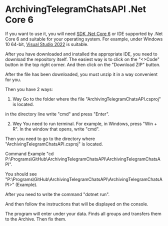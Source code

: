 # ArchivingTelegramChatsAPI .Net Core 6

If you want to use it, you will need [SDK .Net Core 6](https://dotnet.microsoft.com/en-us/download/dotnet/6.0) or IDE supported by .Net Core 6 and suitable for your operating system. For example, under Windows 10 64-bit, [Visual Studio 2022](https://visualstudio.microsoft.com/) is suitable.

After you have downloaded and installed the appropriate IDE, you need to download the repository itself. The easiest way is to click on the "<>Code" button in the top right corner. And then click on the "Download ZIP" button.

After the file has been downloaded, you must unzip it in a way convenient for you.

Then you have 2 ways:

1. Way
Go to the folder where the file "ArchivingTelegramChatsAPI.csproj" is located.

in the directory line write "cmd" and press "Enter".

2. Wey
You need to run terminal. For example, in Windows, press "Win + R". In the window that opens, write "cmd".

Then you need to go to the directory where "ArchivingTelegramChatsAPI.csproj" is located.

Command Example "cd P:\Programs\GitHub\ArchivingTelegramChatsAPI\ArchivingTelegramChatsAPI".

You should see "P:\Programs\GitHub\ArchivingTelegramChatsAPI\ArchivingTelegramChatsAPI>" (Example).



After you need to write the command "dotnet run".

And then follow the instructions that will be displayed on the console.

The program will enter under your data. Finds all groups and transfers them to the Archive. Then fix them.
